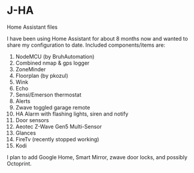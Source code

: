 # J-HA
Home Assistant files

I have been using Home Assistant for about 8 months now and wanted to share my configuration to date. Included components/items are:
1) NodeMCU (by BruhAutomation)
2) Combined nmap & gps logger
3) ZoneMinder
4) Floorplan (by pkozul)
5) Wink
6) Echo
7) Sensi/Emerson thermostat
8) Alerts
9) Zwave toggled garage remote
10) HA Alarm with flashing lights, siren and notify
11) Door sensors
12) Aeotec Z-Wave Gen5 Multi-Sensor
13) Glances
14) FireTv (recently stopped working)
15) Kodi

I plan to add Google Home, Smart Mirror, zwave door locks, and possibly Octoprint.
